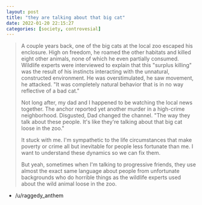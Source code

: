 ```yaml
---
layout: post
title: "they are talking about that big cat"
date: 2022-01-20 22:15:27
categories: [society, controvesial]
---
```


> A couple years back, one of the big cats at the local zoo escaped his enclosure. High on freedom, he roamed the other habitats and killed eight other animals, none of which he even partially consumed. Wildlife experts were interviewed to explain that this "surplus killing" was the result of his instincts interacting with the unnatural, constructed environment. He was overstimulated, he saw movement, he attacked. "It was completely natural behavior that is in no way reflective of a bad cat."
>
> Not long after, my dad and I happened to be watching the local news together. The anchor reported yet another murder in a high-crime neighborhood. Disgusted, Dad changed the channel. "The way they talk about these people. It's like they're talking about that big cat loose in the zoo."
> 
> It stuck with me. I'm sympathetic to the life circumstances that make poverty or crime all but inevitable for people less fortunate than me. I want to understand these dynamics so we can fix them.
> 
> But yeah, sometimes when I'm talking to progressive friends, they use almost the exact same language about people from unfortunate backgrounds who do horrible things as the wildlife experts used about the wild animal loose in the zoo.
- /u/raggedy_anthem